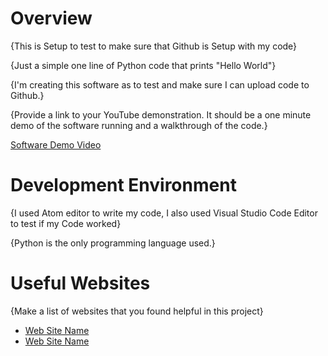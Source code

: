 # Overview

{This is Setup to test to make sure that Github is Setup with my code}

{Just a simple one line of Python code that prints "Hello World"}

{I'm creating this software as to test and make sure I can upload code to Github.}

{Provide a link to your YouTube demonstration.  It should be a one minute demo of the software running and a walkthrough of the code.}

[Software Demo Video](http://youtube.link.goes.here)

# Development Environment

{I used Atom editor to write my code, I also used Visual Studio Code Editor to test if my Code worked}

{Python is the only programming language used.}

# Useful Websites

{Make a list of websites that you found helpful in this project}
* [Web Site Name](http://url.link.goes.here)
* [Web Site Name](http://url.link.goes.here)
